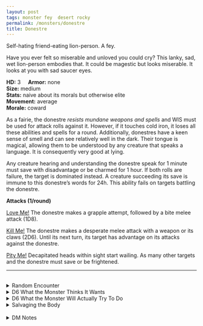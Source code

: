 ```yaml
---
layout: post
tags: monster fey  desert rocky
permalink: /monsters/donestre
title: Donestre
---
```


Self-hating friend-eating lion-person. A fey.

Have you ever felt so miserable and unloved you could cry? This lanky, sad, wet lion-person embodies that. It could be magestic but looks miserable. It looks at you with sad saucer eyes. 

**HD:** 3  &nbsp; &nbsp;  **Armor:** none <br>
**Size:** medium <br>
**Stats:** naive about its morals but otherwise elite <br>
**Movement:** average <br>
**Morale:** coward <br>

As a fairie, the donestre *resists mundane weapons and spells* and WIS must be used for attack rolls against it. However, if it touches cold iron, it loses all these abilities and spells for a round. Additionally, donestres have a keen sense of smell and can see relatively well in the dark. Their tongue is magical, allowing them to be understood by any creature that speaks a language. It is consequently very good at lying.

Any creature hearing and understanding the donestre speak for 1 minute must save with disadvantage or be charmed for 1 hour. If both rolls are failure, the target is dominated instead. A creature succeeding its save is immune to this donestre’s words for 24h. This ability fails on targets battling the donestre.

**Attacks (1/round)**

<ins>Love Me!</ins> The donestre makes a grapple attempt, followed by a bite melee attack (1D8).

<ins>Kill Me!</ins> The donestre makes a desperate melee attack with a weapon or its claws (2D6). Until its next turn, its target has advantage on its attacks against the donestre.

<ins>Pity Me!</ins> Decapitated heads within sight start wailing. As many other targets and the donestre must save or be frightened. 
<br>

---

<br> 

<details markdown="1">
<summary>Random Encounter</summary>
1. **Monster:** 1 donestre.
1. **Lair:** A cavern with a number of enshrined severed heads. They are set in a way that evoke the doll house of a lonely kid. <br>	&nbsp; OR <br>	**Omen:** Sobbing.
1. **Spoor:** A decapitated body. No signs of struggle.
1. **Tracks:**  Sobbing sounds, far away.
1. **Trace:** [Rumor] Dont trust creatures that speak your tongue.
1. **Trace:** [Rumor] Lend an ear, lose a head.
</details>

<details markdown="1">
<summary>D6 What the Monster Thinks It Wants</summary>

1. A friend who will help it be accepted by the locals.
1. A gift.
1. Protection as it is scared to sleep alone tonight.
1. Advice in the best way to befriend somebody.
1. Companionship for the road.
1. Somebody to share dinner with. 
</details>

<details markdown="1">
<summary>D6 What the Monster Will Actually Try To Do</summary>

1. Eat you alive.
1. Beat you to a pulp.
1. Decapitate you.
1. Feed you poison.
1. Drown you.
1. Smother you. 
 
</details>
<details markdown="1">
<summary>Salvaging the Body</summary>

You ...(Roll as many times as the HD of the monster)

1. Nothing.
1. A lock of hair from an innocent.
1. Jewelery from a foreign land (valuable).
1. A decapitated head.
1. A map tracing the road from this land to the next.
1. A gold tooth (mundane).

Conversing with heads collected by a donestre might give a wizard the inspiration to create a spell with the word friendship.

<span class="alchemy">**Lion Tears.**If drank, for 15 minutes, people will listen to you with their undivided attention.</span>
</details>

<br> 

<details markdown="1">
<summary>DM Notes</summary>
The donestre is a weird monster from the east described in the middle age. It preys on traveller by speaking their language. [Richard J. Leblanc Jr](http://savevsdragon.blogspot.com/)'s adaptation in the [Creature Compendium](https://www.drivethrurpg.com/product/147588/CC1-Creature-Compendium) is what inspired me. I gave them my typical fey resistances, and evocative attacks to highlight their tortured nature. — SaltyGoo
</details>
